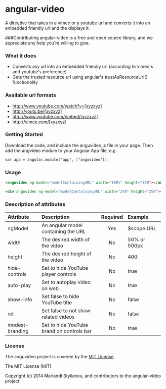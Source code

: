 angular-video
=============

A directive that takes in a vimeo or a youtube url and converts it into an embedded friendly url and the displays it.

###Contributing
angular-video is a free and open source library, and we appreciate any help you're willing to give.

### What it does
* Converts any url into an embedded friendly url (according to vimeo's and youtube's preference)
* Gets the trusted resource url using angular's trustAsResourceUrl() functionality

### Available url formats
* http://www.youtube.com/watch?v=[xyzxyz]
* http://youtu.be/[xyzxyz]
* http://www.youtube.com/embed/[xyzxyz]
* http://vimeo.com/[xyzxyz]

### Getting Started
Download the code, and include the anguvideo.js file in your page. Then add the angvideo module to your Angular App file, e.g.
```html
var app = angular.module('app', ["anguvideo"]);
```

### Usage

```html
<anguvideo ng-model="modelContainingURL" width="100%" height="200"></anguvideo>
```

```html
<div anguvideo ng-model="modelContainingURL" width="250" height="250"></div>
```
### Description of attributes
| Attribute        | Description           | Required | Example  |
| :------------- |:-------------| :-----:| :-----|
| ngModel | An angular model containing the URL | Yes | $scope.URL |
| width | The desired width of the video | No | 50% or 500px |
| height | The desired height of the video | No | 400 |
| hide-controls | Set to hide YouTube player controls | No | true |
| auto-play | Set to autoplay video on web | No | true | 
| show-info | Set false to hide YouTube title | No | false | 
| rel | Set false to not show related videos | No | false | 
| modest-branding | Set to hide YouTube brand on controls bar | No | true | 

### License
The anguvideo project is covered by the [MIT License](http://opensource.org/licenses/MIT "MIT License").

The MIT License (MIT)

Copyright (c) 2014 Mariandi Stylianou, and contributors to the angular-video project.

